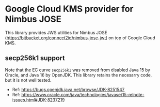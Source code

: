 # Google Cloud KMS provider for Nimbus JOSE
This library provides JWS utilities for Nimbus JOSE (https://bitbucket.org/connect2id/nimbus-jose-jwt) on top of Google Cloud KMS. 

## secp256k1 support
Note that the EC curve `secp256k1` was removed from disabled Java 15 by Oracle, and Java 16 by OpenJDK. This library retains
the necesarry code, but it is not well tested. 

* Ref: https://bugs.openjdk.java.net/browse/JDK-8251547
* Ref: https://www.oracle.com/java/technologies/javase/15-relnote-issues.html#JDK-8237219